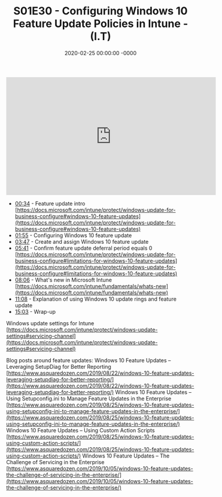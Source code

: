 ﻿---
layout: post
title: "S01E30 - Configuring Windows 10 Feature Update Policies in Intune - (I.T)"
date: 2020-02-25 00:00:00 -0000
categories:
---

<iframe loading="lazy" width="560" height="315" src="https://www.youtube.com/embed/JfSpDVzA2CQ" title="YouTube video player" frameborder="0" allow="accelerometer; autoplay; clipboard-write; encrypted-media; gyroscope; picture-in-picture" allowfullscreen></iframe>

- [00:34](https://www.youtube.com/watch?v=JfSpDVzA2CQ&t=34s) - Feature update intro  
[https://docs.microsoft.com/intune/protect/windows-update-for-business-configure#windows-10-feature-updates](https://docs.microsoft.com/intune/protect/windows-update-for-business-configure#windows-10-feature-updates)  
- [01:55](https://www.youtube.com/watch?v=JfSpDVzA2CQ&t=115s) - Configuring Windows 10 feature update  
- [03:47](https://www.youtube.com/watch?v=JfSpDVzA2CQ&t=227s) - Create and assign Windows 10 feature update  
- [05:41](https://www.youtube.com/watch?v=JfSpDVzA2CQ&t=341s) - Confirm feature update deferral period equals 0  
[https://docs.microsoft.com/intune/protect/windows-update-for-business-configure#limitations-for-windows-10-feature-updates](https://docs.microsoft.com/intune/protect/windows-update-for-business-configure#limitations-for-windows-10-feature-updates)  
- [08:06](https://www.youtube.com/watch?v=JfSpDVzA2CQ&t=486s) - What's new in Microsoft Intune  
[https://docs.microsoft.com/intune/fundamentals/whats-new](https://docs.microsoft.com/intune/fundamentals/whats-new)  
- [11:08](https://www.youtube.com/watch?v=JfSpDVzA2CQ&t=668s) - Explanation of using Windows 10 update rings and feature update  
- [15:03](https://www.youtube.com/watch?v=JfSpDVzA2CQ&t=903s) - Wrap-up  

Windows update settings for Intune
[https://docs.microsoft.com/intune/protect/windows-update-settings#servicing-channel](https://docs.microsoft.com/intune/protect/windows-update-settings#servicing-channel)

Blog posts around feature updates:
Windows 10 Feature Updates – Leveraging SetupDiag for Better Reporting
[https://www.asquaredozen.com/2019/08/22/windows-10-feature-updates-leveraging-setupdiag-for-better-reporting/](https://www.asquaredozen.com/2019/08/22/windows-10-feature-updates-leveraging-setupdiag-for-better-reporting/)
Windows 10 Feature Updates – Using Setupconfig.ini to Manage Feature Updates in the Enterprise
[https://www.asquaredozen.com/2019/08/25/windows-10-feature-updates-using-setupconfig-ini-to-manage-feature-updates-in-the-enterprise/](https://www.asquaredozen.com/2019/08/25/windows-10-feature-updates-using-setupconfig-ini-to-manage-feature-updates-in-the-enterprise/)
Windows 10 Feature Updates – Using Custom Action Scripts
[https://www.asquaredozen.com/2019/08/25/windows-10-feature-updates-using-custom-action-scripts/](https://www.asquaredozen.com/2019/08/25/windows-10-feature-updates-using-custom-action-scripts/)
Windows 10 Feature Updates – The Challenge of Servicing in the Enterprise
[https://www.asquaredozen.com/2019/10/05/windows-10-feature-updates-the-challenge-of-servicing-in-the-enterprise/](https://www.asquaredozen.com/2019/10/05/windows-10-feature-updates-the-challenge-of-servicing-in-the-enterprise/)

